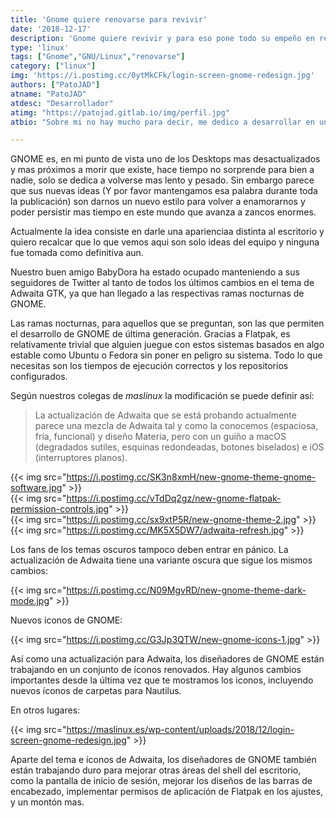 ```yaml
---
title: 'Gnome quiere renovarse para revivir'
date: '2018-12-17'
description: 'Gnome quiere revivir y para eso pone todo su empeño en renovarse'
type: 'linux'
tags: ["Gnome","GNU/Linux","renovarse"]
category: ["linux"]
img: 'https://i.postimg.cc/0ytMkCFk/login-screen-gnome-redesign.jpg'
authors: ["PatoJAD"]
atname: "PatoJAD"
atdesc: "Desarrollador"
atimg: "https://patojad.gitlab.io/img/perfil.jpg"
atbio: "Sobre mi no hay mucho para decir, me dedico a desarrollar en una empresa de telecomunicaciones, utilizo linux desde el 2012 y hace años que es mi sistema operativo main. Soy una persona que busca crecer profesionalmente sin dejar de divertirse y hacer lo que me gusta. Siempre digo que cuando un proyecto sale es importante agradecer, por lo cual les recomiendo a todos leer la seccion Agreadecimientos en la cual me tome un tiempito para poder agradecer a todos y cada uno de los que hicieron posible todo esto."

---
```


GNOME es, en mi punto de vista uno de los Desktops mas desactualizados y mas próximos a morir que existe, hace tiempo no sorprende para bien a nadie, solo se dedica a volverse mas lento y pesado. Sin embargo parece que sus nuevas ideas (Y por favor mantengamos esa palabra durante toda la publicación) son darnos un nuevo estilo para volver a enamorarnos y poder persistir mas tiempo en este mundo que avanza a zancos enormes.

Actualmente la idea consiste en darle una aparienciaa distinta al escritorio y quiero recalcar que lo que vemos aqui son solo ideas del equipo y ninguna fue tomada como definitiva aun.

Nuestro buen amigo BabyDora ha estado ocupado manteniendo a sus seguidores de Twitter al tanto de todos los últimos cambios en el tema de Adwaita GTK, ya que han llegado a las respectivas ramas nocturnas de GNOME.

Las ramas nocturnas, para aquellos que se preguntan, son las que permiten el desarrollo de GNOME de última generación. Gracias a Flatpak, es relativamente trivial que alguien juegue con estos sistemas basados en algo estable como Ubuntu o Fedora sin poner en peligro su sistema. Todo lo que necesitas son los tiempos de ejecución correctos y los repositorios configurados.

Según nuestros colegas de _maslinux_ la modificación se puede definir así:

> La actualización de Adwaita que se está probando actualmente parece una mezcla de Adwaita tal y como la conocemos (espaciosa, fría, funcional) y diseño Materia, pero con un guiño a macOS (degradados sutiles, esquinas redondeadas, botones biselados) e iOS (interruptores planos).

{{< img src="https://i.postimg.cc/SK3n8xmH/new-gnome-theme-gnome-software.jpg" >}}
<br>
{{< img src="https://i.postimg.cc/vTdDq2gz/new-gnome-flatpak-permission-controls.jpg" >}}
<br>
{{< img src="https://i.postimg.cc/sx9xtP5R/new-gnome-theme-2.jpg" >}}
<br>
{{< img src="https://i.postimg.cc/MK5X5DW7/adwaita-refresh.jpg" >}}

Los fans de los temas oscuros tampoco deben entrar en pánico. La actualización de Adwaita tiene una variante oscura que sigue los mismos cambios:

{{< img src="https://i.postimg.cc/N09MgvRD/new-gnome-theme-dark-mode.jpg" >}}

Nuevos iconos de GNOME:

{{< img src="https://i.postimg.cc/G3Jp3QTW/new-gnome-icons-1.jpg" >}}

Así como una actualización para Adwaita, los diseñadores de GNOME están trabajando en un conjunto de íconos renovados. Hay algunos cambios importantes desde la última vez que te mostramos los iconos, incluyendo nuevos íconos de carpetas para Nautilus.

En otros lugares:

{{< img src="https://maslinux.es/wp-content/uploads/2018/12/login-screen-gnome-redesign.jpg" >}}

Aparte del tema e íconos de Adwaita, los diseñadores de GNOME también están trabajando duro para mejorar otras áreas del shell del escritorio, como la pantalla de inicio de sesión, mejorar los diseños de las barras de encabezado, implementar permisos de aplicación de Flatpak en los ajustes, y un montón mas.
